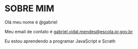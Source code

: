 # SOBRE MIM

Olá meu nome é @gabriel

Meu email de contato é gabriel.vidal.mendes@escola.pr.gov.br

Eu estou aprendendo a programar JavaScript e Scrath
